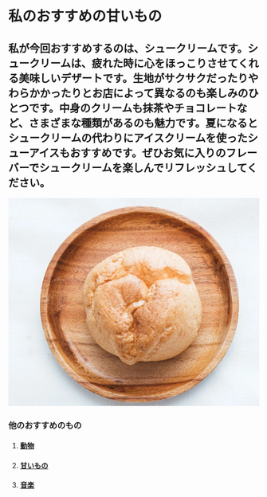 # 私のおすすめの甘いもの

## 私が今回おすすめするのは、シュークリームです。シュークリームは、疲れた時に心をほっこりさせてくれる美味しいデザートです。生地がサクサクだったりやわらかかったりとお店によって異なるのも楽しみのひとつです。中身のクリームも抹茶やチョコレートなど、さまざまな種類があるのも魅力です。夏になるとシュークリームの代わりにアイスクリームを使ったシューアイスもおすすめです。ぜひお気に入りのフレーバーでシュークリームを楽しんでリフレッシュしてください。

![シュークリーム](./docs/img/croppspresetv6458A5587.jpg)

### 他のおすすめのもの

1. #### [動物](./docs/animal.md)

2. #### [甘いもの](./docs/cooking.md)

3. #### [音楽](./docs/music.md)
